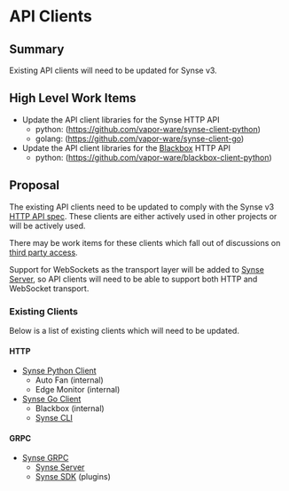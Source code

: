 # API Clients
## Summary
Existing API clients will need to be updated for Synse v3. 

## High Level Work Items
- Update the API client libraries for the Synse HTTP API
  - python: (https://github.com/vapor-ware/synse-client-python)
  - golang: (https://github.com/vapor-ware/synse-client-go)
- Update the API client libraries for the [Blackbox](blackbox.md) HTTP API
  - python: (https://github.com/vapor-ware/blackbox-client-python)

## Proposal
The existing API clients need to be updated to comply with the Synse v3 [HTTP API spec](api.md).
These clients are either actively used in other projects or will be actively used.

There may be work items for these clients which fall out of discussions on
[third party access](third-party.md).

Support for WebSockets as the transport layer will be added to [Synse Server](server.md#websocket-support),
so API clients will need to be able to support both HTTP and WebSocket transport.

### Existing Clients
Below is a list of existing clients which will need to be updated.

#### HTTP
- [Synse Python Client](https://github.com/vapor-ware/synse-client-python)
  - Auto Fan (internal)
  - Edge Monitor (internal)
- [Synse Go Client](https://github.com/vapor-ware/synse-client-go/)
  - Blackbox (internal)
  - [Synse CLI](https://github.com/vapor-ware/synse-cli)

#### GRPC
- [Synse GRPC](https://github.com/vapor-ware/synse-server-grpc)
  - [Synse Server](https://github.com/vapor-ware/synse-server)
  - [Synse SDK](https://github.com/vapor-ware/synse-sdk) (plugins)

